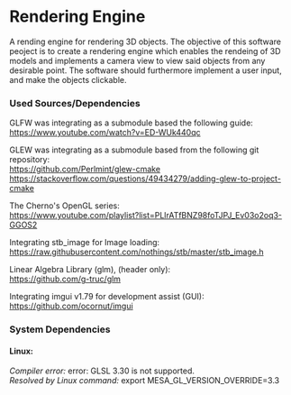 # Rendering Engine
A rending engine for rendering 3D objects. The objective of this software peoject is to create a rendering engine which enables the rendeing of 3D models and implements a camera view to view said objects from any desirable point. The software should furthermore implement a user input, and make the objects clickable.

### Used Sources/Dependencies
GLFW was integrating as a submodule based the following guide:   
https://www.youtube.com/watch?v=ED-WUk440qc   

GLEW was integrating as a submodule based from the following git repository:   
https://github.com/Perlmint/glew-cmake   
https://stackoverflow.com/questions/49434279/adding-glew-to-project-cmake   

The Cherno's OpenGL series:   
https://www.youtube.com/playlist?list=PLlrATfBNZ98foTJPJ_Ev03o2oq3-GGOS2   

Integrating stb_image for Image loading:   
https://raw.githubusercontent.com/nothings/stb/master/stb_image.h   

Linear Algebra Library (glm), (header only):   
https://github.com/g-truc/glm   

Integrating imgui v1.79 for development assist (GUI):   
https://github.com/ocornut/imgui   

### System Dependencies
#### Linux:   
*Compiler error:* error: GLSL 3.30 is not supported.   
*Resolved by Linux command:* export MESA_GL_VERSION_OVERRIDE=3.3   
